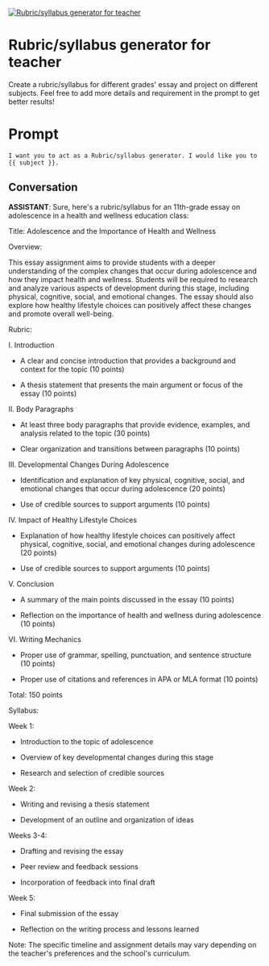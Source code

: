 
[![Rubric/syllabus generator for teacher](https://flow-prompt-covers.s3.us-west-1.amazonaws.com/icon/realistic/real_3.png)]()
# Rubric/syllabus generator for teacher 
Create a rubric/syllabus for different grades' essay and project on different subjects. Feel free to add more details and requirement in the prompt to get better results! 



# Prompt

```
I want you to act as a Rubric/syllabus generator. I would like you to {{ subject }}. 

```

## Conversation

**ASSISTANT**: Sure, here's a rubric/syllabus for an 11th-grade essay on adolescence in a health and wellness education class:



Title: Adolescence and the Importance of Health and Wellness



Overview:

This essay assignment aims to provide students with a deeper understanding of the complex changes that occur during adolescence and how they impact health and wellness. Students will be required to research and analyze various aspects of development during this stage, including physical, cognitive, social, and emotional changes. The essay should also explore how healthy lifestyle choices can positively affect these changes and promote overall well-being.



Rubric:



I. Introduction

- A clear and concise introduction that provides a background and context for the topic (10 points)

- A thesis statement that presents the main argument or focus of the essay (10 points)



II. Body Paragraphs

- At least three body paragraphs that provide evidence, examples, and analysis related to the topic (30 points)

- Clear organization and transitions between paragraphs (10 points)



III. Developmental Changes During Adolescence

- Identification and explanation of key physical, cognitive, social, and emotional changes that occur during adolescence (20 points)

- Use of credible sources to support arguments (10 points)



IV. Impact of Healthy Lifestyle Choices

- Explanation of how healthy lifestyle choices can positively affect physical, cognitive, social, and emotional changes during adolescence (20 points)

- Use of credible sources to support arguments (10 points)



V. Conclusion

- A summary of the main points discussed in the essay (10 points)

- Reflection on the importance of health and wellness during adolescence (10 points)



VI. Writing Mechanics

- Proper use of grammar, spelling, punctuation, and sentence structure (10 points)

- Proper use of citations and references in APA or MLA format (10 points)



Total: 150 points



Syllabus:



Week 1:

- Introduction to the topic of adolescence

- Overview of key developmental changes during this stage

- Research and selection of credible sources



Week 2:

- Writing and revising a thesis statement

- Development of an outline and organization of ideas



Weeks 3-4:

- Drafting and revising the essay

- Peer review and feedback sessions

- Incorporation of feedback into final draft



Week 5:

- Final submission of the essay

- Reflection on the writing process and lessons learned



Note: The specific timeline and assignment details may vary depending on the teacher's preferences and the school's curriculum.


